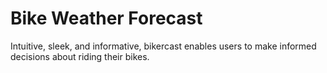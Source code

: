 # Bike Weather Forecast

Intuitive, sleek, and informative, bikercast enables users to make informed decisions about riding their bikes.
